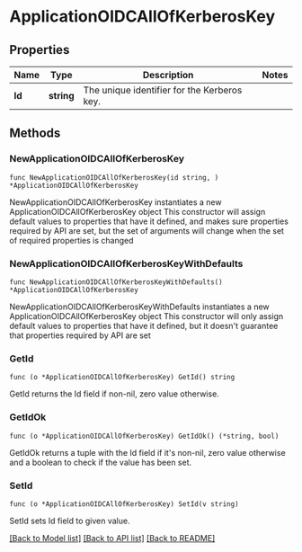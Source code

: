 # ApplicationOIDCAllOfKerberosKey

## Properties

Name | Type | Description | Notes
------------ | ------------- | ------------- | -------------
**Id** | **string** | The unique identifier for the Kerberos key. | 

## Methods

### NewApplicationOIDCAllOfKerberosKey

`func NewApplicationOIDCAllOfKerberosKey(id string, ) *ApplicationOIDCAllOfKerberosKey`

NewApplicationOIDCAllOfKerberosKey instantiates a new ApplicationOIDCAllOfKerberosKey object
This constructor will assign default values to properties that have it defined,
and makes sure properties required by API are set, but the set of arguments
will change when the set of required properties is changed

### NewApplicationOIDCAllOfKerberosKeyWithDefaults

`func NewApplicationOIDCAllOfKerberosKeyWithDefaults() *ApplicationOIDCAllOfKerberosKey`

NewApplicationOIDCAllOfKerberosKeyWithDefaults instantiates a new ApplicationOIDCAllOfKerberosKey object
This constructor will only assign default values to properties that have it defined,
but it doesn't guarantee that properties required by API are set

### GetId

`func (o *ApplicationOIDCAllOfKerberosKey) GetId() string`

GetId returns the Id field if non-nil, zero value otherwise.

### GetIdOk

`func (o *ApplicationOIDCAllOfKerberosKey) GetIdOk() (*string, bool)`

GetIdOk returns a tuple with the Id field if it's non-nil, zero value otherwise
and a boolean to check if the value has been set.

### SetId

`func (o *ApplicationOIDCAllOfKerberosKey) SetId(v string)`

SetId sets Id field to given value.



[[Back to Model list]](../README.md#documentation-for-models) [[Back to API list]](../README.md#documentation-for-api-endpoints) [[Back to README]](../README.md)



